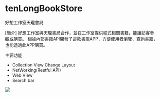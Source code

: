 # tenLongBookStore
好想工作室天瓏書局

[簡介]
好想工作室與天瓏書局合作，並在工作室提供程式相關書籍，能讓訪客參觀或購買。 根據內部書籍API開發了這款書庫APP，方便使用者瀏覽、查詢書籍，也能透過此APP購買。

主要功能
* Collection View Change Layout
* NetWorking(Restful API)
* Web View
* Search bar

![](https://github.com/henryxlu/tenLongBookStore/blob/master/tenLongBookStore.gif?raw=true)
